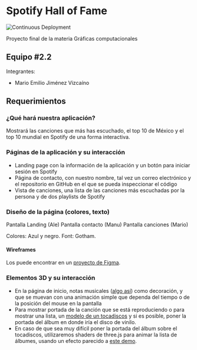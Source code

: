 # Spotify Hall of Fame

![Continuous Deployment](https://github.com/MarioJim/SpotifyHallOfFame/workflows/Continuous%20Deployment/badge.svg)

Proyecto final de la materia Gráficas computacionales

## Equipo #2.2

Integrantes:

- Mario Emilio Jiménez Vizcaíno

## Requerimientos

### ¿Qué hará nuestra aplicación?

Mostrará las canciones que más has escuchado, el top 10 de México y el top 10 mundial en Spotify de una forma interactiva.

### Páginas de la aplicación y su interacción

- Landing page con la información de la aplicación y un botón para iniciar sesión en Spotify
- Página de contacto, con nuestro nombre, tal vez un correo electrónico y el repositorio en GitHub en el que se pueda inspeccionar el código
- Vista de canciones, una lista de las canciones más escuchadas por la persona y de dos playlists de Spotify

### Diseño de la página (colores, texto)

Pantalla Landing (Ale)
Pantalla contacto (Manu)
Pantalla canciones (Mario)

Colores: Azul y negro.
Font: Gotham.

#### Wireframes

Los puede encontrar en un [proyecto de Figma](https://www.figma.com/file/AKxiWLsrrIyHTKmVsh2kPI/Wireframes?node-id=0%3A1).

### Elementos 3D y su interacción

- En la página de inicio, notas musicales ([algo así](https://3dmdb.com/en/3d-model/musical-keys/240270/)) como decoración, y que se muevan con una animación simple que dependa del tiempo o de la posición del mouse en la pantalla
- Para mostrar portada de la canción que se está reproduciendo o para mostrar una lista, un [modelo de un tocadiscos](https://sketchfab.com/3d-models/turntable-9ad2eae3ce4742fba4f589f65921113b) y si es posible, poner la portada del álbum en donde iría el disco de vinilo.
- En caso de que sea muy difícil poner la portada del álbum sobre el tocadiscos, utilizaremos shaders de three.js para animar la lista de álbumes, usando un efecto parecido a [este demo](https://codesandbox.io/s/minimap-qf8d0).
